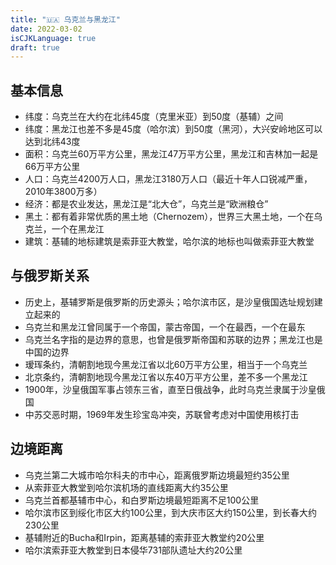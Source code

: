 ```yaml
---
title: "🇺🇦 乌克兰与黑龙江"
date: 2022-03-02
isCJKLanguage: true
draft: true
---
```


## 基本信息

- 纬度：乌克兰在大约在北纬45度（克里米亚）到50度（基辅）之间
- 纬度：黑龙江也差不多是45度（哈尔滨）到50度（黑河），大兴安岭地区可以达到北纬43度
- 面积：乌克兰60万平方公里，黑龙江47万平方公里，黑龙江和吉林加一起是66万平方公里
- 人口：乌克兰4200万人口，黑龙江3180万人口（最近十年人口锐减严重，2010年3800万多）
- 经济：都是农业发达，黑龙江是“北大仓”，乌克兰是“欧洲粮仓”
- 黑土：都有着非常优质的黑土地（Chernozem），世界三大黑土地，一个在乌克兰，一个在黑龙江
- 建筑：基辅的地标建筑是索菲亚大教堂，哈尔滨的地标也叫做索菲亚大教堂

## 与俄罗斯关系

- 历史上，基辅罗斯是俄罗斯的历史源头；哈尔滨市区，是沙皇俄国选址规划建立起来的
- 乌克兰和黑龙江曾同属于一个帝国，蒙古帝国，一个在最西，一个在最东
- 乌克兰名字指的是边界的意思，也曾是俄罗斯帝国和苏联的边界；黑龙江也是中国的边界
- 瑷珲条约，清朝割地现今黑龙江省以北60万平方公里，相当于一个乌克兰
- 北京条约，清朝割地现今黑龙江省以东40万平方公里，差不多一个黑龙江
- 1900年，沙皇俄国军事占领东三省，直至日俄战争，此时乌克兰隶属于沙皇俄国
- 中苏交恶时期，1969年发生珍宝岛冲突，苏联曾考虑对中国使用核打击

## 边境距离

- 乌克兰第二大城市哈尔科夫的市中心，距离俄罗斯边境最短约35公里
- 从索菲亚大教堂到哈尔滨机场的直线距离大约35公里
- 乌克兰首都基辅市中心，和白罗斯边境最短距离不足100公里
- 哈尔滨市区到绥化市区大约100公里，到大庆市区大约150公里，到长春大约230公里
- 基辅附近的Bucha和Irpin，距离基辅的索菲亚大教堂约20公里
- 哈尔滨索菲亚大教堂到日本侵华731部队遗址大约20公里